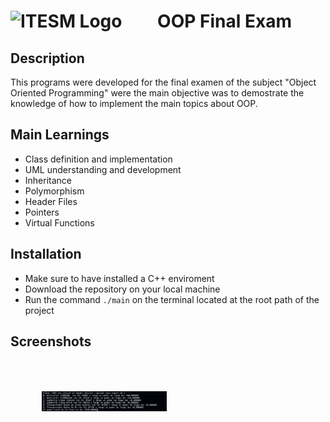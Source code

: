 #  <img src="https://libreria-ditesa.com/media/catalog/category/pngwing.com.png" alt="ITESM Logo" style="float: center; margin-right: 50px;" width="200"/> OOP Final Exam 

## Description
This programs were developed for the final examen of the subject "Object Oriented Programming" were the main objective was to demostrate the knowledge of how to implement the main topics about OOP. 

## Main Learnings 
* Class definition and implementation
* UML understanding and development
* Inheritance
* Polymorphism
* Header Files
* Pointers
* Virtual Functions

## Installation
* Make sure to have installed a C++ enviroment 
* Download the repository on your local machine
* Run the command <code>./main</code> on the terminal located at the root path of the project

## Screenshots
<img src="./images/TestExecution.png" alt="Exam Tests Execution" style="float: left; margin: 50px;" width="200"/> 
